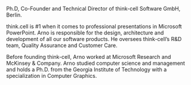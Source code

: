 Ph.D, Co-Founder and Technical Director of think-cell Software GmbH, Berlin.

think.cell is #1 when it comes to professional presentations in Microsoft PowerPoint. Arno is responsible for the design, architecture and development of all our software products. He oversees think-cell’s R&D team, Quality Assurance and Customer Care.

Before founding think-cell, Arno worked at Microsoft Research and McKinsey & Company. Arno studied computer science and management and holds a Ph.D. from the Georgia Institute of Technology with a specialization in Computer Graphics.

